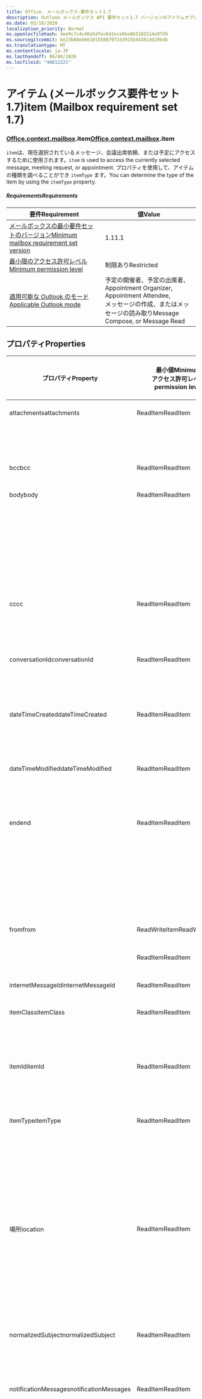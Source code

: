 ```yaml
---
title: Office. メールボックス-要件セット1.7
description: Outlook メールボックス API 要件セット1.7 バージョンのアイテムオブジェクトモデル。
ms.date: 03/18/2020
localization_priority: Normal
ms.openlocfilehash: 4ee9c7c4c48a5dfec642ece0be8b5101514e97d9
ms.sourcegitcommit: be23b68eb661015508797333915b44381dd29bdb
ms.translationtype: MT
ms.contentlocale: ja-JP
ms.lasthandoff: 06/08/2020
ms.locfileid: "44612221"
---
```

# <a name="item-mailbox-requirement-set-17"></a><span data-ttu-id="12b2f-103">アイテム (メールボックス要件セット 1.7)</span><span class="sxs-lookup"><span data-stu-id="12b2f-103">item (Mailbox requirement set 1.7)</span></span>

### <a name="officecontextmailboxitem"></a><span data-ttu-id="12b2f-104">[Office](office.md)[.context](office.context.md)[.mailbox](office.context.mailbox.md).item</span><span class="sxs-lookup"><span data-stu-id="12b2f-104">[Office](office.md)[.context](office.context.md)[.mailbox](office.context.mailbox.md).item</span></span>

<span data-ttu-id="12b2f-105">`item`は、現在選択されているメッセージ、会議出席依頼、または予定にアクセスするために使用されます。</span><span class="sxs-lookup"><span data-stu-id="12b2f-105">`item` is used to access the currently selected message, meeting request, or appointment.</span></span> <span data-ttu-id="12b2f-106">プロパティを使用して、アイテムの種類を調べることができ `itemType` ます。</span><span class="sxs-lookup"><span data-stu-id="12b2f-106">You can determine the type of the item by using the `itemType` property.</span></span>

##### <a name="requirements"></a><span data-ttu-id="12b2f-107">Requirements</span><span class="sxs-lookup"><span data-stu-id="12b2f-107">Requirements</span></span>

|<span data-ttu-id="12b2f-108">要件</span><span class="sxs-lookup"><span data-stu-id="12b2f-108">Requirement</span></span>|<span data-ttu-id="12b2f-109">値</span><span class="sxs-lookup"><span data-stu-id="12b2f-109">Value</span></span>|
|---|---|
|[<span data-ttu-id="12b2f-110">メールボックスの最小要件セットのバージョン</span><span class="sxs-lookup"><span data-stu-id="12b2f-110">Minimum mailbox requirement set version</span></span>](../../requirement-sets/outlook-api-requirement-sets.md)|<span data-ttu-id="12b2f-111">1.1</span><span class="sxs-lookup"><span data-stu-id="12b2f-111">1.1</span></span>|
|[<span data-ttu-id="12b2f-112">最小限のアクセス許可レベル</span><span class="sxs-lookup"><span data-stu-id="12b2f-112">Minimum permission level</span></span>](../../../outlook/understanding-outlook-add-in-permissions.md)|<span data-ttu-id="12b2f-113">制限あり</span><span class="sxs-lookup"><span data-stu-id="12b2f-113">Restricted</span></span>|
|[<span data-ttu-id="12b2f-114">適用可能な Outlook のモード</span><span class="sxs-lookup"><span data-stu-id="12b2f-114">Applicable Outlook mode</span></span>](../../../outlook/outlook-add-ins-overview.md#extension-points)|<span data-ttu-id="12b2f-115">予定の開催者、予定の出席者、</span><span class="sxs-lookup"><span data-stu-id="12b2f-115">Appointment Organizer, Appointment Attendee,</span></span><br><span data-ttu-id="12b2f-116">メッセージの作成、またはメッセージの読み取り</span><span class="sxs-lookup"><span data-stu-id="12b2f-116">Message Compose, or Message Read</span></span>|

## <a name="properties"></a><span data-ttu-id="12b2f-117">プロパティ</span><span class="sxs-lookup"><span data-stu-id="12b2f-117">Properties</span></span>

| <span data-ttu-id="12b2f-118">プロパティ</span><span class="sxs-lookup"><span data-stu-id="12b2f-118">Property</span></span> | <span data-ttu-id="12b2f-119">最小値</span><span class="sxs-lookup"><span data-stu-id="12b2f-119">Minimum</span></span><br><span data-ttu-id="12b2f-120">アクセス許可レベル</span><span class="sxs-lookup"><span data-stu-id="12b2f-120">permission level</span></span> | <span data-ttu-id="12b2f-121">詳細モード</span><span class="sxs-lookup"><span data-stu-id="12b2f-121">Details by mode</span></span> | <span data-ttu-id="12b2f-122">戻り値の種類</span><span class="sxs-lookup"><span data-stu-id="12b2f-122">Return type</span></span> | <span data-ttu-id="12b2f-123">最小値</span><span class="sxs-lookup"><span data-stu-id="12b2f-123">Minimum</span></span><br><span data-ttu-id="12b2f-124">要件セット</span><span class="sxs-lookup"><span data-stu-id="12b2f-124">requirement set</span></span> |
|---|---|---|---|:---:|
| <span data-ttu-id="12b2f-125">attachments</span><span class="sxs-lookup"><span data-stu-id="12b2f-125">attachments</span></span> | <span data-ttu-id="12b2f-126">ReadItem</span><span class="sxs-lookup"><span data-stu-id="12b2f-126">ReadItem</span></span> | [<span data-ttu-id="12b2f-127">予定の出席者</span><span class="sxs-lookup"><span data-stu-id="12b2f-127">Appointment Attendee</span></span>](/javascript/api/outlook/office.appointmentread?view=outlook-js-1.7#attachments) | <span data-ttu-id="12b2f-128">Array.<[AttachmentDetails](/javascript/api/outlook/office.attachmentdetails)></span><span class="sxs-lookup"><span data-stu-id="12b2f-128">Array.<[AttachmentDetails](/javascript/api/outlook/office.attachmentdetails)></span></span> | [<span data-ttu-id="12b2f-129">1.1</span><span class="sxs-lookup"><span data-stu-id="12b2f-129">1.1</span></span>](../requirement-set-1.1/outlook-requirement-set-1.1.md) |
| | | [<span data-ttu-id="12b2f-130">既読メッセージ</span><span class="sxs-lookup"><span data-stu-id="12b2f-130">Message Read</span></span>](/javascript/api/outlook/office.messageread?view=outlook-js-1.7#attachments) | <span data-ttu-id="12b2f-131">Array.<[AttachmentDetails](/javascript/api/outlook/office.attachmentdetails)></span><span class="sxs-lookup"><span data-stu-id="12b2f-131">Array.<[AttachmentDetails](/javascript/api/outlook/office.attachmentdetails)></span></span> | [<span data-ttu-id="12b2f-132">1.1</span><span class="sxs-lookup"><span data-stu-id="12b2f-132">1.1</span></span>](../requirement-set-1.1/outlook-requirement-set-1.1.md) |
| <span data-ttu-id="12b2f-133">bcc</span><span class="sxs-lookup"><span data-stu-id="12b2f-133">bcc</span></span> | <span data-ttu-id="12b2f-134">ReadItem</span><span class="sxs-lookup"><span data-stu-id="12b2f-134">ReadItem</span></span> | [<span data-ttu-id="12b2f-135">メッセージ作成</span><span class="sxs-lookup"><span data-stu-id="12b2f-135">Message Compose</span></span>](/javascript/api/outlook/office.messagecompose?view=outlook-js-1.7#bcc) | [<span data-ttu-id="12b2f-136">受信者</span><span class="sxs-lookup"><span data-stu-id="12b2f-136">Recipients</span></span>](/javascript/api/outlook/office.recipients) | [<span data-ttu-id="12b2f-137">1.1</span><span class="sxs-lookup"><span data-stu-id="12b2f-137">1.1</span></span>](../requirement-set-1.1/outlook-requirement-set-1.1.md) |
| <span data-ttu-id="12b2f-138">body</span><span class="sxs-lookup"><span data-stu-id="12b2f-138">body</span></span> | <span data-ttu-id="12b2f-139">ReadItem</span><span class="sxs-lookup"><span data-stu-id="12b2f-139">ReadItem</span></span> | [<span data-ttu-id="12b2f-140">予定の開催者</span><span class="sxs-lookup"><span data-stu-id="12b2f-140">Appointment Organizer</span></span>](/javascript/api/outlook/office.appointmentcompose?view=outlook-js-1.7#body) | [<span data-ttu-id="12b2f-141">Body</span><span class="sxs-lookup"><span data-stu-id="12b2f-141">Body</span></span>](/javascript/api/outlook/office.body) | [<span data-ttu-id="12b2f-142">1.1</span><span class="sxs-lookup"><span data-stu-id="12b2f-142">1.1</span></span>](../requirement-set-1.1/outlook-requirement-set-1.1.md) |
| | | [<span data-ttu-id="12b2f-143">予定の出席者</span><span class="sxs-lookup"><span data-stu-id="12b2f-143">Appointment Attendee</span></span>](/javascript/api/outlook/office.appointmentread?view=outlook-js-1.7#body) | [<span data-ttu-id="12b2f-144">Body</span><span class="sxs-lookup"><span data-stu-id="12b2f-144">Body</span></span>](/javascript/api/outlook/office.body) | [<span data-ttu-id="12b2f-145">1.1</span><span class="sxs-lookup"><span data-stu-id="12b2f-145">1.1</span></span>](../requirement-set-1.1/outlook-requirement-set-1.1.md) |
| | | [<span data-ttu-id="12b2f-146">メッセージ作成</span><span class="sxs-lookup"><span data-stu-id="12b2f-146">Message Compose</span></span>](/javascript/api/outlook/office.messagecompose?view=outlook-js-1.7#body) | [<span data-ttu-id="12b2f-147">Body</span><span class="sxs-lookup"><span data-stu-id="12b2f-147">Body</span></span>](/javascript/api/outlook/office.body) | [<span data-ttu-id="12b2f-148">1.1</span><span class="sxs-lookup"><span data-stu-id="12b2f-148">1.1</span></span>](../requirement-set-1.1/outlook-requirement-set-1.1.md) |
| | | [<span data-ttu-id="12b2f-149">既読メッセージ</span><span class="sxs-lookup"><span data-stu-id="12b2f-149">Message Read</span></span>](/javascript/api/outlook/office.messageread?view=outlook-js-1.7#body) | [<span data-ttu-id="12b2f-150">Body</span><span class="sxs-lookup"><span data-stu-id="12b2f-150">Body</span></span>](/javascript/api/outlook/office.body) | [<span data-ttu-id="12b2f-151">1.1</span><span class="sxs-lookup"><span data-stu-id="12b2f-151">1.1</span></span>](../requirement-set-1.1/outlook-requirement-set-1.1.md) |
| <span data-ttu-id="12b2f-152">cc</span><span class="sxs-lookup"><span data-stu-id="12b2f-152">cc</span></span> | <span data-ttu-id="12b2f-153">ReadItem</span><span class="sxs-lookup"><span data-stu-id="12b2f-153">ReadItem</span></span> | [<span data-ttu-id="12b2f-154">メッセージ作成</span><span class="sxs-lookup"><span data-stu-id="12b2f-154">Message Compose</span></span>](/javascript/api/outlook/office.messagecompose?view=outlook-js-1.7#cc) | [<span data-ttu-id="12b2f-155">受信者</span><span class="sxs-lookup"><span data-stu-id="12b2f-155">Recipients</span></span>](/javascript/api/outlook/office.recipients) | [<span data-ttu-id="12b2f-156">1.1</span><span class="sxs-lookup"><span data-stu-id="12b2f-156">1.1</span></span>](../requirement-set-1.1/outlook-requirement-set-1.1.md) |
| | | [<span data-ttu-id="12b2f-157">既読メッセージ</span><span class="sxs-lookup"><span data-stu-id="12b2f-157">Message Read</span></span>](/javascript/api/outlook/office.messageread?view=outlook-js-1.7#cc) | <span data-ttu-id="12b2f-158"><[Emailaddressdetails](/javascript/api/outlook/office.emailaddressdetails)></span><span class="sxs-lookup"><span data-stu-id="12b2f-158">Array.<[EmailAddressDetails](/javascript/api/outlook/office.emailaddressdetails)></span></span> | [<span data-ttu-id="12b2f-159">1.1</span><span class="sxs-lookup"><span data-stu-id="12b2f-159">1.1</span></span>](../requirement-set-1.1/outlook-requirement-set-1.1.md) |
| <span data-ttu-id="12b2f-160">conversationId</span><span class="sxs-lookup"><span data-stu-id="12b2f-160">conversationId</span></span> | <span data-ttu-id="12b2f-161">ReadItem</span><span class="sxs-lookup"><span data-stu-id="12b2f-161">ReadItem</span></span> | [<span data-ttu-id="12b2f-162">メッセージ作成</span><span class="sxs-lookup"><span data-stu-id="12b2f-162">Message Compose</span></span>](/javascript/api/outlook/office.messagecompose?view=outlook-js-1.7#conversationid) | <span data-ttu-id="12b2f-163">String</span><span class="sxs-lookup"><span data-stu-id="12b2f-163">String</span></span> | [<span data-ttu-id="12b2f-164">1.1</span><span class="sxs-lookup"><span data-stu-id="12b2f-164">1.1</span></span>](../requirement-set-1.1/outlook-requirement-set-1.1.md) |
| | | [<span data-ttu-id="12b2f-165">既読メッセージ</span><span class="sxs-lookup"><span data-stu-id="12b2f-165">Message Read</span></span>](/javascript/api/outlook/office.messageread?view=outlook-js-1.7#conversationid) | <span data-ttu-id="12b2f-166">String</span><span class="sxs-lookup"><span data-stu-id="12b2f-166">String</span></span> | [<span data-ttu-id="12b2f-167">1.1</span><span class="sxs-lookup"><span data-stu-id="12b2f-167">1.1</span></span>](../requirement-set-1.1/outlook-requirement-set-1.1.md) |
| <span data-ttu-id="12b2f-168">dateTimeCreated</span><span class="sxs-lookup"><span data-stu-id="12b2f-168">dateTimeCreated</span></span> | <span data-ttu-id="12b2f-169">ReadItem</span><span class="sxs-lookup"><span data-stu-id="12b2f-169">ReadItem</span></span> | [<span data-ttu-id="12b2f-170">予定の出席者</span><span class="sxs-lookup"><span data-stu-id="12b2f-170">Appointment Attendee</span></span>](/javascript/api/outlook/office.appointmentread?view=outlook-js-1.7#datetimecreated) | <span data-ttu-id="12b2f-171">Date</span><span class="sxs-lookup"><span data-stu-id="12b2f-171">Date</span></span> | [<span data-ttu-id="12b2f-172">1.1</span><span class="sxs-lookup"><span data-stu-id="12b2f-172">1.1</span></span>](../requirement-set-1.1/outlook-requirement-set-1.1.md) |
| | | [<span data-ttu-id="12b2f-173">既読メッセージ</span><span class="sxs-lookup"><span data-stu-id="12b2f-173">Message Read</span></span>](/javascript/api/outlook/office.messageread?view=outlook-js-1.7#datetimecreated) | <span data-ttu-id="12b2f-174">Date</span><span class="sxs-lookup"><span data-stu-id="12b2f-174">Date</span></span> | [<span data-ttu-id="12b2f-175">1.1</span><span class="sxs-lookup"><span data-stu-id="12b2f-175">1.1</span></span>](../requirement-set-1.1/outlook-requirement-set-1.1.md) |
| <span data-ttu-id="12b2f-176">dateTimeModified</span><span class="sxs-lookup"><span data-stu-id="12b2f-176">dateTimeModified</span></span> | <span data-ttu-id="12b2f-177">ReadItem</span><span class="sxs-lookup"><span data-stu-id="12b2f-177">ReadItem</span></span> | [<span data-ttu-id="12b2f-178">予定の出席者</span><span class="sxs-lookup"><span data-stu-id="12b2f-178">Appointment Attendee</span></span>](/javascript/api/outlook/office.appointmentread?view=outlook-js-1.7#datetimemodified) | <span data-ttu-id="12b2f-179">Date</span><span class="sxs-lookup"><span data-stu-id="12b2f-179">Date</span></span> | [<span data-ttu-id="12b2f-180">1.1</span><span class="sxs-lookup"><span data-stu-id="12b2f-180">1.1</span></span>](../requirement-set-1.1/outlook-requirement-set-1.1.md) |
| | | [<span data-ttu-id="12b2f-181">既読メッセージ</span><span class="sxs-lookup"><span data-stu-id="12b2f-181">Message Read</span></span>](/javascript/api/outlook/office.messageread?view=outlook-js-1.7#datetimemodified) | <span data-ttu-id="12b2f-182">Date</span><span class="sxs-lookup"><span data-stu-id="12b2f-182">Date</span></span> | [<span data-ttu-id="12b2f-183">1.1</span><span class="sxs-lookup"><span data-stu-id="12b2f-183">1.1</span></span>](../requirement-set-1.1/outlook-requirement-set-1.1.md) |
| <span data-ttu-id="12b2f-184">end</span><span class="sxs-lookup"><span data-stu-id="12b2f-184">end</span></span> | <span data-ttu-id="12b2f-185">ReadItem</span><span class="sxs-lookup"><span data-stu-id="12b2f-185">ReadItem</span></span> | [<span data-ttu-id="12b2f-186">予定の開催者</span><span class="sxs-lookup"><span data-stu-id="12b2f-186">Appointment Organizer</span></span>](/javascript/api/outlook/office.appointmentcompose?view=outlook-js-1.7#end) | [<span data-ttu-id="12b2f-187">Time</span><span class="sxs-lookup"><span data-stu-id="12b2f-187">Time</span></span>](/javascript/api/outlook/office.time) | [<span data-ttu-id="12b2f-188">1.1</span><span class="sxs-lookup"><span data-stu-id="12b2f-188">1.1</span></span>](../requirement-set-1.1/outlook-requirement-set-1.1.md) |
| | | [<span data-ttu-id="12b2f-189">予定の出席者</span><span class="sxs-lookup"><span data-stu-id="12b2f-189">Appointment Attendee</span></span>](/javascript/api/outlook/office.appointmentread?view=outlook-js-1.7#end) | <span data-ttu-id="12b2f-190">Date</span><span class="sxs-lookup"><span data-stu-id="12b2f-190">Date</span></span> | [<span data-ttu-id="12b2f-191">1.1</span><span class="sxs-lookup"><span data-stu-id="12b2f-191">1.1</span></span>](../requirement-set-1.1/outlook-requirement-set-1.1.md) |
| | | [<span data-ttu-id="12b2f-192">既読メッセージ</span><span class="sxs-lookup"><span data-stu-id="12b2f-192">Message Read</span></span>](/javascript/api/outlook/office.messageread?view=outlook-js-1.7#end)<br><span data-ttu-id="12b2f-193">(会議出席依頼)</span><span class="sxs-lookup"><span data-stu-id="12b2f-193">(Meeting Request)</span></span> | <span data-ttu-id="12b2f-194">Date</span><span class="sxs-lookup"><span data-stu-id="12b2f-194">Date</span></span> | [<span data-ttu-id="12b2f-195">1.1</span><span class="sxs-lookup"><span data-stu-id="12b2f-195">1.1</span></span>](../requirement-set-1.1/outlook-requirement-set-1.1.md) |
| <span data-ttu-id="12b2f-196">from</span><span class="sxs-lookup"><span data-stu-id="12b2f-196">from</span></span> | <span data-ttu-id="12b2f-197">ReadWriteItem</span><span class="sxs-lookup"><span data-stu-id="12b2f-197">ReadWriteItem</span></span> | [<span data-ttu-id="12b2f-198">メッセージ作成</span><span class="sxs-lookup"><span data-stu-id="12b2f-198">Message Compose</span></span>](/javascript/api/outlook/office.messagecompose?view=outlook-js-1.7#from) | [<span data-ttu-id="12b2f-199">From</span><span class="sxs-lookup"><span data-stu-id="12b2f-199">From</span></span>](/javascript/api/outlook/office.from) | [<span data-ttu-id="12b2f-200">1.7</span><span class="sxs-lookup"><span data-stu-id="12b2f-200">1.7</span></span>](../requirement-set-1.7/outlook-requirement-set-1.7.md) |
| | <span data-ttu-id="12b2f-201">ReadItem</span><span class="sxs-lookup"><span data-stu-id="12b2f-201">ReadItem</span></span> | [<span data-ttu-id="12b2f-202">既読メッセージ</span><span class="sxs-lookup"><span data-stu-id="12b2f-202">Message Read</span></span>](/javascript/api/outlook/office.messageread?view=outlook-js-1.7#from) | [<span data-ttu-id="12b2f-203">EmailAddressDetails</span><span class="sxs-lookup"><span data-stu-id="12b2f-203">EmailAddressDetails</span></span>](/javascript/api/outlook/office.emailaddressdetails) | [<span data-ttu-id="12b2f-204">1.1</span><span class="sxs-lookup"><span data-stu-id="12b2f-204">1.1</span></span>](../requirement-set-1.1/outlook-requirement-set-1.1.md) |
| <span data-ttu-id="12b2f-205">internetMessageId</span><span class="sxs-lookup"><span data-stu-id="12b2f-205">internetMessageId</span></span> | <span data-ttu-id="12b2f-206">ReadItem</span><span class="sxs-lookup"><span data-stu-id="12b2f-206">ReadItem</span></span> | [<span data-ttu-id="12b2f-207">既読メッセージ</span><span class="sxs-lookup"><span data-stu-id="12b2f-207">Message Read</span></span>](/javascript/api/outlook/office.messageread?view=outlook-js-1.7#internetmessageid) | <span data-ttu-id="12b2f-208">String</span><span class="sxs-lookup"><span data-stu-id="12b2f-208">String</span></span> | [<span data-ttu-id="12b2f-209">1.1</span><span class="sxs-lookup"><span data-stu-id="12b2f-209">1.1</span></span>](../requirement-set-1.1/outlook-requirement-set-1.1.md) |
| <span data-ttu-id="12b2f-210">itemClass</span><span class="sxs-lookup"><span data-stu-id="12b2f-210">itemClass</span></span> | <span data-ttu-id="12b2f-211">ReadItem</span><span class="sxs-lookup"><span data-stu-id="12b2f-211">ReadItem</span></span> | [<span data-ttu-id="12b2f-212">予定の出席者</span><span class="sxs-lookup"><span data-stu-id="12b2f-212">Appointment Attendee</span></span>](/javascript/api/outlook/office.appointmentread?view=outlook-js-1.7#itemclass) | <span data-ttu-id="12b2f-213">String</span><span class="sxs-lookup"><span data-stu-id="12b2f-213">String</span></span> | [<span data-ttu-id="12b2f-214">1.1</span><span class="sxs-lookup"><span data-stu-id="12b2f-214">1.1</span></span>](../requirement-set-1.1/outlook-requirement-set-1.1.md) |
| | | [<span data-ttu-id="12b2f-215">既読メッセージ</span><span class="sxs-lookup"><span data-stu-id="12b2f-215">Message Read</span></span>](/javascript/api/outlook/office.messageread?view=outlook-js-1.7#itemclass) | <span data-ttu-id="12b2f-216">String</span><span class="sxs-lookup"><span data-stu-id="12b2f-216">String</span></span> | [<span data-ttu-id="12b2f-217">1.1</span><span class="sxs-lookup"><span data-stu-id="12b2f-217">1.1</span></span>](../requirement-set-1.1/outlook-requirement-set-1.1.md) |
| <span data-ttu-id="12b2f-218">itemId</span><span class="sxs-lookup"><span data-stu-id="12b2f-218">itemId</span></span> | <span data-ttu-id="12b2f-219">ReadItem</span><span class="sxs-lookup"><span data-stu-id="12b2f-219">ReadItem</span></span> | [<span data-ttu-id="12b2f-220">予定の出席者</span><span class="sxs-lookup"><span data-stu-id="12b2f-220">Appointment Attendee</span></span>](/javascript/api/outlook/office.appointmentread?view=outlook-js-1.7#itemid) | <span data-ttu-id="12b2f-221">String</span><span class="sxs-lookup"><span data-stu-id="12b2f-221">String</span></span> | [<span data-ttu-id="12b2f-222">1.1</span><span class="sxs-lookup"><span data-stu-id="12b2f-222">1.1</span></span>](../requirement-set-1.1/outlook-requirement-set-1.1.md) |
| | | [<span data-ttu-id="12b2f-223">既読メッセージ</span><span class="sxs-lookup"><span data-stu-id="12b2f-223">Message Read</span></span>](/javascript/api/outlook/office.messageread?view=outlook-js-1.7#itemid) | <span data-ttu-id="12b2f-224">String</span><span class="sxs-lookup"><span data-stu-id="12b2f-224">String</span></span> | [<span data-ttu-id="12b2f-225">1.1</span><span class="sxs-lookup"><span data-stu-id="12b2f-225">1.1</span></span>](../requirement-set-1.1/outlook-requirement-set-1.1.md) |
| <span data-ttu-id="12b2f-226">itemType</span><span class="sxs-lookup"><span data-stu-id="12b2f-226">itemType</span></span> | <span data-ttu-id="12b2f-227">ReadItem</span><span class="sxs-lookup"><span data-stu-id="12b2f-227">ReadItem</span></span> | [<span data-ttu-id="12b2f-228">予定の開催者</span><span class="sxs-lookup"><span data-stu-id="12b2f-228">Appointment Organizer</span></span>](/javascript/api/outlook/office.appointmentcompose?view=outlook-js-1.7#itemtype) | [<span data-ttu-id="12b2f-229">MailboxEnums</span><span class="sxs-lookup"><span data-stu-id="12b2f-229">MailboxEnums.ItemType</span></span>](/javascript/api/outlook/office.mailboxenums.itemtype) | [<span data-ttu-id="12b2f-230">1.1</span><span class="sxs-lookup"><span data-stu-id="12b2f-230">1.1</span></span>](../requirement-set-1.1/outlook-requirement-set-1.1.md) |
| | | [<span data-ttu-id="12b2f-231">予定の出席者</span><span class="sxs-lookup"><span data-stu-id="12b2f-231">Appointment Attendee</span></span>](/javascript/api/outlook/office.appointmentread?view=outlook-js-1.7#itemtype) | [<span data-ttu-id="12b2f-232">MailboxEnums</span><span class="sxs-lookup"><span data-stu-id="12b2f-232">MailboxEnums.ItemType</span></span>](/javascript/api/outlook/office.mailboxenums.itemtype) | [<span data-ttu-id="12b2f-233">1.1</span><span class="sxs-lookup"><span data-stu-id="12b2f-233">1.1</span></span>](../requirement-set-1.1/outlook-requirement-set-1.1.md) |
| | | [<span data-ttu-id="12b2f-234">メッセージ作成</span><span class="sxs-lookup"><span data-stu-id="12b2f-234">Message Compose</span></span>](/javascript/api/outlook/office.messagecompose?view=outlook-js-1.7#itemtype) | [<span data-ttu-id="12b2f-235">MailboxEnums</span><span class="sxs-lookup"><span data-stu-id="12b2f-235">MailboxEnums.ItemType</span></span>](/javascript/api/outlook/office.mailboxenums.itemtype) | [<span data-ttu-id="12b2f-236">1.1</span><span class="sxs-lookup"><span data-stu-id="12b2f-236">1.1</span></span>](../requirement-set-1.1/outlook-requirement-set-1.1.md) |
| | | [<span data-ttu-id="12b2f-237">既読メッセージ</span><span class="sxs-lookup"><span data-stu-id="12b2f-237">Message Read</span></span>](/javascript/api/outlook/office.messageread?view=outlook-js-1.7#itemtype) | [<span data-ttu-id="12b2f-238">MailboxEnums</span><span class="sxs-lookup"><span data-stu-id="12b2f-238">MailboxEnums.ItemType</span></span>](/javascript/api/outlook/office.mailboxenums.itemtype) | [<span data-ttu-id="12b2f-239">1.1</span><span class="sxs-lookup"><span data-stu-id="12b2f-239">1.1</span></span>](../requirement-set-1.1/outlook-requirement-set-1.1.md) |
| <span data-ttu-id="12b2f-240">場所</span><span class="sxs-lookup"><span data-stu-id="12b2f-240">location</span></span> | <span data-ttu-id="12b2f-241">ReadItem</span><span class="sxs-lookup"><span data-stu-id="12b2f-241">ReadItem</span></span> | [<span data-ttu-id="12b2f-242">予定の開催者</span><span class="sxs-lookup"><span data-stu-id="12b2f-242">Appointment Organizer</span></span>](/javascript/api/outlook/office.appointmentcompose?view=outlook-js-1.7#location) | [<span data-ttu-id="12b2f-243">場所</span><span class="sxs-lookup"><span data-stu-id="12b2f-243">Location</span></span>](/javascript/api/outlook/office.location) | [<span data-ttu-id="12b2f-244">1.1</span><span class="sxs-lookup"><span data-stu-id="12b2f-244">1.1</span></span>](../requirement-set-1.1/outlook-requirement-set-1.1.md) |
| | | [<span data-ttu-id="12b2f-245">予定の出席者</span><span class="sxs-lookup"><span data-stu-id="12b2f-245">Appointment Attendee</span></span>](/javascript/api/outlook/office.appointmentread?view=outlook-js-1.7#location) | <span data-ttu-id="12b2f-246">String</span><span class="sxs-lookup"><span data-stu-id="12b2f-246">String</span></span> | [<span data-ttu-id="12b2f-247">1.1</span><span class="sxs-lookup"><span data-stu-id="12b2f-247">1.1</span></span>](../requirement-set-1.1/outlook-requirement-set-1.1.md) |
| | | [<span data-ttu-id="12b2f-248">既読メッセージ</span><span class="sxs-lookup"><span data-stu-id="12b2f-248">Message Read</span></span>](/javascript/api/outlook/office.messageread?view=outlook-js-1.7#location)<br><span data-ttu-id="12b2f-249">(会議出席依頼)</span><span class="sxs-lookup"><span data-stu-id="12b2f-249">(Meeting Request)</span></span> | <span data-ttu-id="12b2f-250">String</span><span class="sxs-lookup"><span data-stu-id="12b2f-250">String</span></span> | [<span data-ttu-id="12b2f-251">1.1</span><span class="sxs-lookup"><span data-stu-id="12b2f-251">1.1</span></span>](../requirement-set-1.1/outlook-requirement-set-1.1.md) |
| <span data-ttu-id="12b2f-252">normalizedSubject</span><span class="sxs-lookup"><span data-stu-id="12b2f-252">normalizedSubject</span></span> | <span data-ttu-id="12b2f-253">ReadItem</span><span class="sxs-lookup"><span data-stu-id="12b2f-253">ReadItem</span></span> | [<span data-ttu-id="12b2f-254">予定の出席者</span><span class="sxs-lookup"><span data-stu-id="12b2f-254">Appointment Attendee</span></span>](/javascript/api/outlook/office.appointmentread?view=outlook-js-1.7#normalizedsubject) | <span data-ttu-id="12b2f-255">String</span><span class="sxs-lookup"><span data-stu-id="12b2f-255">String</span></span> | [<span data-ttu-id="12b2f-256">1.1</span><span class="sxs-lookup"><span data-stu-id="12b2f-256">1.1</span></span>](../requirement-set-1.1/outlook-requirement-set-1.1.md) |
| | | [<span data-ttu-id="12b2f-257">既読メッセージ</span><span class="sxs-lookup"><span data-stu-id="12b2f-257">Message Read</span></span>](/javascript/api/outlook/office.messageread?view=outlook-js-1.7#normalizedsubject) | <span data-ttu-id="12b2f-258">String</span><span class="sxs-lookup"><span data-stu-id="12b2f-258">String</span></span> | [<span data-ttu-id="12b2f-259">1.1</span><span class="sxs-lookup"><span data-stu-id="12b2f-259">1.1</span></span>](../requirement-set-1.1/outlook-requirement-set-1.1.md) |
| <span data-ttu-id="12b2f-260">notificationMessages</span><span class="sxs-lookup"><span data-stu-id="12b2f-260">notificationMessages</span></span> | <span data-ttu-id="12b2f-261">ReadItem</span><span class="sxs-lookup"><span data-stu-id="12b2f-261">ReadItem</span></span> | [<span data-ttu-id="12b2f-262">予定の開催者</span><span class="sxs-lookup"><span data-stu-id="12b2f-262">Appointment Organizer</span></span>](/javascript/api/outlook/office.appointmentcompose?view=outlook-js-1.7#notificationmessages) | [<span data-ttu-id="12b2f-263">NotificationMessages</span><span class="sxs-lookup"><span data-stu-id="12b2f-263">NotificationMessages</span></span>](/javascript/api/outlook/office.notificationmessages) | [<span data-ttu-id="12b2f-264">1.3</span><span class="sxs-lookup"><span data-stu-id="12b2f-264">1.3</span></span>](../requirement-set-1.3/outlook-requirement-set-1.3.md) |
| | | [<span data-ttu-id="12b2f-265">予定の出席者</span><span class="sxs-lookup"><span data-stu-id="12b2f-265">Appointment Attendee</span></span>](/javascript/api/outlook/office.appointmentread?view=outlook-js-1.7#notificationmessages) | [<span data-ttu-id="12b2f-266">NotificationMessages</span><span class="sxs-lookup"><span data-stu-id="12b2f-266">NotificationMessages</span></span>](/javascript/api/outlook/office.notificationmessages) | [<span data-ttu-id="12b2f-267">1.3</span><span class="sxs-lookup"><span data-stu-id="12b2f-267">1.3</span></span>](../requirement-set-1.3/outlook-requirement-set-1.3.md) |
| | | [<span data-ttu-id="12b2f-268">メッセージ作成</span><span class="sxs-lookup"><span data-stu-id="12b2f-268">Message Compose</span></span>](/javascript/api/outlook/office.messagecompose?view=outlook-js-1.7#notificationmessages) | [<span data-ttu-id="12b2f-269">NotificationMessages</span><span class="sxs-lookup"><span data-stu-id="12b2f-269">NotificationMessages</span></span>](/javascript/api/outlook/office.notificationmessages) | [<span data-ttu-id="12b2f-270">1.3</span><span class="sxs-lookup"><span data-stu-id="12b2f-270">1.3</span></span>](../requirement-set-1.3/outlook-requirement-set-1.3.md) |
| | | [<span data-ttu-id="12b2f-271">既読メッセージ</span><span class="sxs-lookup"><span data-stu-id="12b2f-271">Message Read</span></span>](/javascript/api/outlook/office.messageread?view=outlook-js-1.7#notificationmessages) | [<span data-ttu-id="12b2f-272">NotificationMessages</span><span class="sxs-lookup"><span data-stu-id="12b2f-272">NotificationMessages</span></span>](/javascript/api/outlook/office.notificationmessages) | [<span data-ttu-id="12b2f-273">1.3</span><span class="sxs-lookup"><span data-stu-id="12b2f-273">1.3</span></span>](../requirement-set-1.3/outlook-requirement-set-1.3.md) |
| <span data-ttu-id="12b2f-274">optionalAttendees</span><span class="sxs-lookup"><span data-stu-id="12b2f-274">optionalAttendees</span></span> | <span data-ttu-id="12b2f-275">ReadItem</span><span class="sxs-lookup"><span data-stu-id="12b2f-275">ReadItem</span></span> | [<span data-ttu-id="12b2f-276">予定の開催者</span><span class="sxs-lookup"><span data-stu-id="12b2f-276">Appointment Organizer</span></span>](/javascript/api/outlook/office.appointmentcompose?view=outlook-js-1.7#optionalattendees) | [<span data-ttu-id="12b2f-277">受信者</span><span class="sxs-lookup"><span data-stu-id="12b2f-277">Recipients</span></span>](/javascript/api/outlook/office.recipients) | [<span data-ttu-id="12b2f-278">1.1</span><span class="sxs-lookup"><span data-stu-id="12b2f-278">1.1</span></span>](../requirement-set-1.1/outlook-requirement-set-1.1.md) |
| | | [<span data-ttu-id="12b2f-279">予定の出席者</span><span class="sxs-lookup"><span data-stu-id="12b2f-279">Appointment Attendee</span></span>](/javascript/api/outlook/office.appointmentread?view=outlook-js-1.7#optionalattendees) | <span data-ttu-id="12b2f-280"><[Emailaddressdetails](/javascript/api/outlook/office.emailaddressdetails)></span><span class="sxs-lookup"><span data-stu-id="12b2f-280">Array.<[EmailAddressDetails](/javascript/api/outlook/office.emailaddressdetails)></span></span> | [<span data-ttu-id="12b2f-281">1.1</span><span class="sxs-lookup"><span data-stu-id="12b2f-281">1.1</span></span>](../requirement-set-1.1/outlook-requirement-set-1.1.md) |
| <span data-ttu-id="12b2f-282">organizer</span><span class="sxs-lookup"><span data-stu-id="12b2f-282">organizer</span></span> | <span data-ttu-id="12b2f-283">ReadWriteItem</span><span class="sxs-lookup"><span data-stu-id="12b2f-283">ReadWriteItem</span></span> | [<span data-ttu-id="12b2f-284">予定の開催者</span><span class="sxs-lookup"><span data-stu-id="12b2f-284">Appointment Organizer</span></span>](/javascript/api/outlook/office.appointmentcompose?view=outlook-js-1.7#organizer) | [<span data-ttu-id="12b2f-285">Organizer</span><span class="sxs-lookup"><span data-stu-id="12b2f-285">Organizer</span></span>](/javascript/api/outlook/office.organizer) | [<span data-ttu-id="12b2f-286">1.7</span><span class="sxs-lookup"><span data-stu-id="12b2f-286">1.7</span></span>](../requirement-set-1.7/outlook-requirement-set-1.7.md) |
| | <span data-ttu-id="12b2f-287">ReadItem</span><span class="sxs-lookup"><span data-stu-id="12b2f-287">ReadItem</span></span> | [<span data-ttu-id="12b2f-288">予定の出席者</span><span class="sxs-lookup"><span data-stu-id="12b2f-288">Appointment Attendee</span></span>](/javascript/api/outlook/office.appointmentread?view=outlook-js-1.7#organizer) | [<span data-ttu-id="12b2f-289">EmailAddressDetails</span><span class="sxs-lookup"><span data-stu-id="12b2f-289">EmailAddressDetails</span></span>](/javascript/api/outlook/office.emailaddressdetails) | [<span data-ttu-id="12b2f-290">1.1</span><span class="sxs-lookup"><span data-stu-id="12b2f-290">1.1</span></span>](../requirement-set-1.1/outlook-requirement-set-1.1.md) |
| <span data-ttu-id="12b2f-291">recurrence</span><span class="sxs-lookup"><span data-stu-id="12b2f-291">recurrence</span></span> | <span data-ttu-id="12b2f-292">ReadItem</span><span class="sxs-lookup"><span data-stu-id="12b2f-292">ReadItem</span></span> | [<span data-ttu-id="12b2f-293">予定の開催者</span><span class="sxs-lookup"><span data-stu-id="12b2f-293">Appointment Organizer</span></span>](/javascript/api/outlook/office.appointmentcompose?view=outlook-js-1.7#recurrence) | [<span data-ttu-id="12b2f-294">繰り返さ</span><span class="sxs-lookup"><span data-stu-id="12b2f-294">Recurrence</span></span>](/javascript/api/outlook/office.recurrence) | [<span data-ttu-id="12b2f-295">1.7</span><span class="sxs-lookup"><span data-stu-id="12b2f-295">1.7</span></span>](../requirement-set-1.7/outlook-requirement-set-1.7.md) |
| | | [<span data-ttu-id="12b2f-296">予定の出席者</span><span class="sxs-lookup"><span data-stu-id="12b2f-296">Appointment Attendee</span></span>](/javascript/api/outlook/office.appointmentread?view=outlook-js-1.7#recurrence) | [<span data-ttu-id="12b2f-297">繰り返さ</span><span class="sxs-lookup"><span data-stu-id="12b2f-297">Recurrence</span></span>](/javascript/api/outlook/office.recurrence) | [<span data-ttu-id="12b2f-298">1.7</span><span class="sxs-lookup"><span data-stu-id="12b2f-298">1.7</span></span>](../requirement-set-1.7/outlook-requirement-set-1.7.md) |
| | | [<span data-ttu-id="12b2f-299">既読メッセージ</span><span class="sxs-lookup"><span data-stu-id="12b2f-299">Message Read</span></span>](/javascript/api/outlook/office.messageread?view=outlook-js-1.7#recurrence)<br><span data-ttu-id="12b2f-300">(会議出席依頼)</span><span class="sxs-lookup"><span data-stu-id="12b2f-300">(Meeting Request)</span></span> | [<span data-ttu-id="12b2f-301">繰り返さ</span><span class="sxs-lookup"><span data-stu-id="12b2f-301">Recurrence</span></span>](/javascript/api/outlook/office.recurrence) | [<span data-ttu-id="12b2f-302">1.7</span><span class="sxs-lookup"><span data-stu-id="12b2f-302">1.7</span></span>](../requirement-set-1.7/outlook-requirement-set-1.7.md) |
| <span data-ttu-id="12b2f-303">requiredAttendees</span><span class="sxs-lookup"><span data-stu-id="12b2f-303">requiredAttendees</span></span> | <span data-ttu-id="12b2f-304">ReadItem</span><span class="sxs-lookup"><span data-stu-id="12b2f-304">ReadItem</span></span> | [<span data-ttu-id="12b2f-305">予定の開催者</span><span class="sxs-lookup"><span data-stu-id="12b2f-305">Appointment Organizer</span></span>](/javascript/api/outlook/office.appointmentcompose?view=outlook-js-1.7#requiredattendees) | [<span data-ttu-id="12b2f-306">受信者</span><span class="sxs-lookup"><span data-stu-id="12b2f-306">Recipients</span></span>](/javascript/api/outlook/office.recipients) | [<span data-ttu-id="12b2f-307">1.1</span><span class="sxs-lookup"><span data-stu-id="12b2f-307">1.1</span></span>](../requirement-set-1.1/outlook-requirement-set-1.1.md) |
| | | [<span data-ttu-id="12b2f-308">予定の出席者</span><span class="sxs-lookup"><span data-stu-id="12b2f-308">Appointment Attendee</span></span>](/javascript/api/outlook/office.appointmentread?view=outlook-js-1.7#requiredattendees) | <span data-ttu-id="12b2f-309"><[Emailaddressdetails](/javascript/api/outlook/office.emailaddressdetails)></span><span class="sxs-lookup"><span data-stu-id="12b2f-309">Array.<[EmailAddressDetails](/javascript/api/outlook/office.emailaddressdetails)></span></span> | [<span data-ttu-id="12b2f-310">1.1</span><span class="sxs-lookup"><span data-stu-id="12b2f-310">1.1</span></span>](../requirement-set-1.1/outlook-requirement-set-1.1.md) |
| <span data-ttu-id="12b2f-311">送信者</span><span class="sxs-lookup"><span data-stu-id="12b2f-311">sender</span></span> | <span data-ttu-id="12b2f-312">ReadItem</span><span class="sxs-lookup"><span data-stu-id="12b2f-312">ReadItem</span></span> | [<span data-ttu-id="12b2f-313">既読メッセージ</span><span class="sxs-lookup"><span data-stu-id="12b2f-313">Message Read</span></span>](/javascript/api/outlook/office.messageread?view=outlook-js-1.7#sender) | [<span data-ttu-id="12b2f-314">EmailAddressDetails</span><span class="sxs-lookup"><span data-stu-id="12b2f-314">EmailAddressDetails</span></span>](/javascript/api/outlook/office.emailaddressdetails) | [<span data-ttu-id="12b2f-315">1.1</span><span class="sxs-lookup"><span data-stu-id="12b2f-315">1.1</span></span>](../requirement-set-1.1/outlook-requirement-set-1.1.md) |
| <span data-ttu-id="12b2f-316">系列 Id</span><span class="sxs-lookup"><span data-stu-id="12b2f-316">seriesId</span></span> | <span data-ttu-id="12b2f-317">ReadItem</span><span class="sxs-lookup"><span data-stu-id="12b2f-317">ReadItem</span></span> | [<span data-ttu-id="12b2f-318">予定の開催者</span><span class="sxs-lookup"><span data-stu-id="12b2f-318">Appointment Organizer</span></span>](/javascript/api/outlook/office.appointmentcompose?view=outlook-js-1.7#seriesid) | <span data-ttu-id="12b2f-319">String</span><span class="sxs-lookup"><span data-stu-id="12b2f-319">String</span></span> | [<span data-ttu-id="12b2f-320">1.7</span><span class="sxs-lookup"><span data-stu-id="12b2f-320">1.7</span></span>](../requirement-set-1.7/outlook-requirement-set-1.7.md) |
| | | [<span data-ttu-id="12b2f-321">予定の出席者</span><span class="sxs-lookup"><span data-stu-id="12b2f-321">Appointment Attendee</span></span>](/javascript/api/outlook/office.appointmentread?view=outlook-js-1.7#seriesid) | <span data-ttu-id="12b2f-322">String</span><span class="sxs-lookup"><span data-stu-id="12b2f-322">String</span></span> | [<span data-ttu-id="12b2f-323">1.7</span><span class="sxs-lookup"><span data-stu-id="12b2f-323">1.7</span></span>](../requirement-set-1.7/outlook-requirement-set-1.7.md) |
| | | [<span data-ttu-id="12b2f-324">メッセージ作成</span><span class="sxs-lookup"><span data-stu-id="12b2f-324">Message Compose</span></span>](/javascript/api/outlook/office.messagecompose?view=outlook-js-1.7#seriesid) | <span data-ttu-id="12b2f-325">String</span><span class="sxs-lookup"><span data-stu-id="12b2f-325">String</span></span> | [<span data-ttu-id="12b2f-326">1.7</span><span class="sxs-lookup"><span data-stu-id="12b2f-326">1.7</span></span>](../requirement-set-1.7/outlook-requirement-set-1.7.md) |
| | | [<span data-ttu-id="12b2f-327">既読メッセージ</span><span class="sxs-lookup"><span data-stu-id="12b2f-327">Message Read</span></span>](/javascript/api/outlook/office.messageread?view=outlook-js-1.7#seriesid) | <span data-ttu-id="12b2f-328">String</span><span class="sxs-lookup"><span data-stu-id="12b2f-328">String</span></span> | [<span data-ttu-id="12b2f-329">1.7</span><span class="sxs-lookup"><span data-stu-id="12b2f-329">1.7</span></span>](../requirement-set-1.7/outlook-requirement-set-1.7.md) |
| <span data-ttu-id="12b2f-330">開始</span><span class="sxs-lookup"><span data-stu-id="12b2f-330">start</span></span> | <span data-ttu-id="12b2f-331">ReadItem</span><span class="sxs-lookup"><span data-stu-id="12b2f-331">ReadItem</span></span> | [<span data-ttu-id="12b2f-332">予定の開催者</span><span class="sxs-lookup"><span data-stu-id="12b2f-332">Appointment Organizer</span></span>](/javascript/api/outlook/office.appointmentcompose?view=outlook-js-1.7#start) | [<span data-ttu-id="12b2f-333">Time</span><span class="sxs-lookup"><span data-stu-id="12b2f-333">Time</span></span>](/javascript/api/outlook/office.time) | [<span data-ttu-id="12b2f-334">1.1</span><span class="sxs-lookup"><span data-stu-id="12b2f-334">1.1</span></span>](../requirement-set-1.1/outlook-requirement-set-1.1.md) |
| | | [<span data-ttu-id="12b2f-335">予定の出席者</span><span class="sxs-lookup"><span data-stu-id="12b2f-335">Appointment Attendee</span></span>](/javascript/api/outlook/office.appointmentread?view=outlook-js-1.7#start) | <span data-ttu-id="12b2f-336">Date</span><span class="sxs-lookup"><span data-stu-id="12b2f-336">Date</span></span> | [<span data-ttu-id="12b2f-337">1.1</span><span class="sxs-lookup"><span data-stu-id="12b2f-337">1.1</span></span>](../requirement-set-1.1/outlook-requirement-set-1.1.md) |
| | | [<span data-ttu-id="12b2f-338">既読メッセージ</span><span class="sxs-lookup"><span data-stu-id="12b2f-338">Message Read</span></span>](/javascript/api/outlook/office.messageread?view=outlook-js-1.7#start)<br><span data-ttu-id="12b2f-339">(会議出席依頼)</span><span class="sxs-lookup"><span data-stu-id="12b2f-339">(Meeting Request)</span></span> | <span data-ttu-id="12b2f-340">Date</span><span class="sxs-lookup"><span data-stu-id="12b2f-340">Date</span></span> | [<span data-ttu-id="12b2f-341">1.1</span><span class="sxs-lookup"><span data-stu-id="12b2f-341">1.1</span></span>](../requirement-set-1.1/outlook-requirement-set-1.1.md) |
| <span data-ttu-id="12b2f-342">subject</span><span class="sxs-lookup"><span data-stu-id="12b2f-342">subject</span></span> | <span data-ttu-id="12b2f-343">ReadItem</span><span class="sxs-lookup"><span data-stu-id="12b2f-343">ReadItem</span></span> | [<span data-ttu-id="12b2f-344">予定の開催者</span><span class="sxs-lookup"><span data-stu-id="12b2f-344">Appointment Organizer</span></span>](/javascript/api/outlook/office.appointmentcompose?view=outlook-js-1.7#subject) | [<span data-ttu-id="12b2f-345">件名</span><span class="sxs-lookup"><span data-stu-id="12b2f-345">Subject</span></span>](/javascript/api/outlook/office.subject) | [<span data-ttu-id="12b2f-346">1.1</span><span class="sxs-lookup"><span data-stu-id="12b2f-346">1.1</span></span>](../requirement-set-1.1/outlook-requirement-set-1.1.md) |
| | | [<span data-ttu-id="12b2f-347">予定の出席者</span><span class="sxs-lookup"><span data-stu-id="12b2f-347">Appointment Attendee</span></span>](/javascript/api/outlook/office.appointmentread?view=outlook-js-1.7#subject) | <span data-ttu-id="12b2f-348">String</span><span class="sxs-lookup"><span data-stu-id="12b2f-348">String</span></span> | [<span data-ttu-id="12b2f-349">1.1</span><span class="sxs-lookup"><span data-stu-id="12b2f-349">1.1</span></span>](../requirement-set-1.1/outlook-requirement-set-1.1.md) |
| | | [<span data-ttu-id="12b2f-350">メッセージ作成</span><span class="sxs-lookup"><span data-stu-id="12b2f-350">Message Compose</span></span>](/javascript/api/outlook/office.messagecompose?view=outlook-js-1.7#subject) | [<span data-ttu-id="12b2f-351">件名</span><span class="sxs-lookup"><span data-stu-id="12b2f-351">Subject</span></span>](/javascript/api/outlook/office.subject) | [<span data-ttu-id="12b2f-352">1.1</span><span class="sxs-lookup"><span data-stu-id="12b2f-352">1.1</span></span>](../requirement-set-1.1/outlook-requirement-set-1.1.md) |
| | | [<span data-ttu-id="12b2f-353">既読メッセージ</span><span class="sxs-lookup"><span data-stu-id="12b2f-353">Message Read</span></span>](/javascript/api/outlook/office.messageread?view=outlook-js-1.7#subject) | <span data-ttu-id="12b2f-354">String</span><span class="sxs-lookup"><span data-stu-id="12b2f-354">String</span></span> | [<span data-ttu-id="12b2f-355">1.1</span><span class="sxs-lookup"><span data-stu-id="12b2f-355">1.1</span></span>](../requirement-set-1.1/outlook-requirement-set-1.1.md) |
| <span data-ttu-id="12b2f-356">to</span><span class="sxs-lookup"><span data-stu-id="12b2f-356">to</span></span> | <span data-ttu-id="12b2f-357">ReadItem</span><span class="sxs-lookup"><span data-stu-id="12b2f-357">ReadItem</span></span> | [<span data-ttu-id="12b2f-358">メッセージ作成</span><span class="sxs-lookup"><span data-stu-id="12b2f-358">Message Compose</span></span>](/javascript/api/outlook/office.messagecompose?view=outlook-js-1.7#to) | [<span data-ttu-id="12b2f-359">受信者</span><span class="sxs-lookup"><span data-stu-id="12b2f-359">Recipients</span></span>](/javascript/api/outlook/office.recipients) | [<span data-ttu-id="12b2f-360">1.1</span><span class="sxs-lookup"><span data-stu-id="12b2f-360">1.1</span></span>](../requirement-set-1.1/outlook-requirement-set-1.1.md) |
| | | [<span data-ttu-id="12b2f-361">既読メッセージ</span><span class="sxs-lookup"><span data-stu-id="12b2f-361">Message Read</span></span>](/javascript/api/outlook/office.messageread?view=outlook-js-1.7#to) | <span data-ttu-id="12b2f-362"><[Emailaddressdetails](/javascript/api/outlook/office.emailaddressdetails)></span><span class="sxs-lookup"><span data-stu-id="12b2f-362">Array.<[EmailAddressDetails](/javascript/api/outlook/office.emailaddressdetails)></span></span> | [<span data-ttu-id="12b2f-363">1.1</span><span class="sxs-lookup"><span data-stu-id="12b2f-363">1.1</span></span>](../requirement-set-1.1/outlook-requirement-set-1.1.md) |

## <a name="methods"></a><span data-ttu-id="12b2f-364">メソッド</span><span class="sxs-lookup"><span data-stu-id="12b2f-364">Methods</span></span>

| <span data-ttu-id="12b2f-365">Method</span><span class="sxs-lookup"><span data-stu-id="12b2f-365">Method</span></span> | <span data-ttu-id="12b2f-366">最小値</span><span class="sxs-lookup"><span data-stu-id="12b2f-366">Minimum</span></span><br><span data-ttu-id="12b2f-367">アクセス許可レベル</span><span class="sxs-lookup"><span data-stu-id="12b2f-367">permission level</span></span> | <span data-ttu-id="12b2f-368">詳細モード</span><span class="sxs-lookup"><span data-stu-id="12b2f-368">Details by mode</span></span> | <span data-ttu-id="12b2f-369">最小値</span><span class="sxs-lookup"><span data-stu-id="12b2f-369">Minimum</span></span><br><span data-ttu-id="12b2f-370">要件セット</span><span class="sxs-lookup"><span data-stu-id="12b2f-370">requirement set</span></span> |
|---|---|---|:---:|
| <span data-ttu-id="12b2f-371">addFileAttachmentAsync(uri, attachmentName, [options], [callback])</span><span class="sxs-lookup"><span data-stu-id="12b2f-371">addFileAttachmentAsync(uri, attachmentName, [options], [callback])</span></span> | <span data-ttu-id="12b2f-372">ReadWriteItem</span><span class="sxs-lookup"><span data-stu-id="12b2f-372">ReadWriteItem</span></span> | [<span data-ttu-id="12b2f-373">予定の開催者</span><span class="sxs-lookup"><span data-stu-id="12b2f-373">Appointment Organizer</span></span>](/javascript/api/outlook/office.appointmentcompose?view=outlook-js-1.7#addfileattachmentasync-uri--attachmentname--options--callback-) | [<span data-ttu-id="12b2f-374">1.1</span><span class="sxs-lookup"><span data-stu-id="12b2f-374">1.1</span></span>](../requirement-set-1.1/outlook-requirement-set-1.1.md) |
| | | [<span data-ttu-id="12b2f-375">メッセージ作成</span><span class="sxs-lookup"><span data-stu-id="12b2f-375">Message Compose</span></span>](/javascript/api/outlook/office.messagecompose?view=outlook-js-1.7#addfileattachmentasync-uri--attachmentname--options--callback-) | [<span data-ttu-id="12b2f-376">1.1</span><span class="sxs-lookup"><span data-stu-id="12b2f-376">1.1</span></span>](../requirement-set-1.1/outlook-requirement-set-1.1.md) |
| <span data-ttu-id="12b2f-377">addHandlerAsync(eventType, handler, [options], [callback])</span><span class="sxs-lookup"><span data-stu-id="12b2f-377">addHandlerAsync(eventType, handler, [options], [callback])</span></span> | <span data-ttu-id="12b2f-378">ReadItem</span><span class="sxs-lookup"><span data-stu-id="12b2f-378">ReadItem</span></span> | [<span data-ttu-id="12b2f-379">予定の開催者</span><span class="sxs-lookup"><span data-stu-id="12b2f-379">Appointment Organizer</span></span>](/javascript/api/outlook/office.appointmentcompose?view=outlook-js-1.7#addhandlerasync-eventtype--handler--options--callback-) | [<span data-ttu-id="12b2f-380">1.7</span><span class="sxs-lookup"><span data-stu-id="12b2f-380">1.7</span></span>](../requirement-set-1.7/outlook-requirement-set-1.7.md) |
| | | [<span data-ttu-id="12b2f-381">予定の出席者</span><span class="sxs-lookup"><span data-stu-id="12b2f-381">Appointment Attendee</span></span>](/javascript/api/outlook/office.appointmentread?view=outlook-js-1.7#addhandlerasync-eventtype--handler--options--callback-) | [<span data-ttu-id="12b2f-382">1.7</span><span class="sxs-lookup"><span data-stu-id="12b2f-382">1.7</span></span>](../requirement-set-1.7/outlook-requirement-set-1.7.md) |
| | | [<span data-ttu-id="12b2f-383">メッセージ作成</span><span class="sxs-lookup"><span data-stu-id="12b2f-383">Message Compose</span></span>](/javascript/api/outlook/office.messagecompose?view=outlook-js-1.7#addhandlerasync-eventtype--handler--options--callback-) | [<span data-ttu-id="12b2f-384">1.7</span><span class="sxs-lookup"><span data-stu-id="12b2f-384">1.7</span></span>](../requirement-set-1.7/outlook-requirement-set-1.7.md) |
| | | [<span data-ttu-id="12b2f-385">既読メッセージ</span><span class="sxs-lookup"><span data-stu-id="12b2f-385">Message Read</span></span>](/javascript/api/outlook/office.messageread?view=outlook-js-1.7#addhandlerasync-eventtype--handler--options--callback-) | [<span data-ttu-id="12b2f-386">1.7</span><span class="sxs-lookup"><span data-stu-id="12b2f-386">1.7</span></span>](../requirement-set-1.7/outlook-requirement-set-1.7.md) |
| <span data-ttu-id="12b2f-387">addItemAttachmentAsync(itemId, attachmentName, [options], [callback])</span><span class="sxs-lookup"><span data-stu-id="12b2f-387">addItemAttachmentAsync(itemId, attachmentName, [options], [callback])</span></span> | <span data-ttu-id="12b2f-388">ReadWriteItem</span><span class="sxs-lookup"><span data-stu-id="12b2f-388">ReadWriteItem</span></span> | [<span data-ttu-id="12b2f-389">予定の開催者</span><span class="sxs-lookup"><span data-stu-id="12b2f-389">Appointment Organizer</span></span>](/javascript/api/outlook/office.appointmentcompose?view=outlook-js-1.7#additemattachmentasync-itemid--attachmentname--options--callback-) | [<span data-ttu-id="12b2f-390">1.1</span><span class="sxs-lookup"><span data-stu-id="12b2f-390">1.1</span></span>](../requirement-set-1.1/outlook-requirement-set-1.1.md) |
| | | [<span data-ttu-id="12b2f-391">メッセージ作成</span><span class="sxs-lookup"><span data-stu-id="12b2f-391">Message Compose</span></span>](/javascript/api/outlook/office.messagecompose?view=outlook-js-1.7#additemattachmentasync-itemid--attachmentname--options--callback-) | [<span data-ttu-id="12b2f-392">1.1</span><span class="sxs-lookup"><span data-stu-id="12b2f-392">1.1</span></span>](../requirement-set-1.1/outlook-requirement-set-1.1.md) |
| <span data-ttu-id="12b2f-393">close()</span><span class="sxs-lookup"><span data-stu-id="12b2f-393">close()</span></span> | <span data-ttu-id="12b2f-394">Restricted</span><span class="sxs-lookup"><span data-stu-id="12b2f-394">Restricted</span></span> | [<span data-ttu-id="12b2f-395">予定の開催者</span><span class="sxs-lookup"><span data-stu-id="12b2f-395">Appointment Organizer</span></span>](/javascript/api/outlook/office.appointmentcompose?view=outlook-js-1.7#close--) | [<span data-ttu-id="12b2f-396">1.3</span><span class="sxs-lookup"><span data-stu-id="12b2f-396">1.3</span></span>](../requirement-set-1.3/outlook-requirement-set-1.3.md) |
| | | [<span data-ttu-id="12b2f-397">メッセージ作成</span><span class="sxs-lookup"><span data-stu-id="12b2f-397">Message Compose</span></span>](/javascript/api/outlook/office.messagecompose?view=outlook-js-1.7#close--) | [<span data-ttu-id="12b2f-398">1.3</span><span class="sxs-lookup"><span data-stu-id="12b2f-398">1.3</span></span>](../requirement-set-1.3/outlook-requirement-set-1.3.md) |
| <span data-ttu-id="12b2f-399">displayReplyAllForm(formData)</span><span class="sxs-lookup"><span data-stu-id="12b2f-399">displayReplyAllForm(formData)</span></span> | <span data-ttu-id="12b2f-400">ReadItem</span><span class="sxs-lookup"><span data-stu-id="12b2f-400">ReadItem</span></span> | [<span data-ttu-id="12b2f-401">予定の出席者</span><span class="sxs-lookup"><span data-stu-id="12b2f-401">Appointment Attendee</span></span>](/javascript/api/outlook/office.appointmentread?view=outlook-js-1.7#displayreplyallform-formdata-) | [<span data-ttu-id="12b2f-402">1.1</span><span class="sxs-lookup"><span data-stu-id="12b2f-402">1.1</span></span>](../requirement-set-1.1/outlook-requirement-set-1.1.md) |
| | | [<span data-ttu-id="12b2f-403">既読メッセージ</span><span class="sxs-lookup"><span data-stu-id="12b2f-403">Message Read</span></span>](/javascript/api/outlook/office.messageread?view=outlook-js-1.7#displayreplyallform-formdata-) | [<span data-ttu-id="12b2f-404">1.1</span><span class="sxs-lookup"><span data-stu-id="12b2f-404">1.1</span></span>](../requirement-set-1.1/outlook-requirement-set-1.1.md) |
| <span data-ttu-id="12b2f-405">displayReplyForm(formData)</span><span class="sxs-lookup"><span data-stu-id="12b2f-405">displayReplyForm(formData)</span></span> | <span data-ttu-id="12b2f-406">ReadItem</span><span class="sxs-lookup"><span data-stu-id="12b2f-406">ReadItem</span></span> | [<span data-ttu-id="12b2f-407">予定の出席者</span><span class="sxs-lookup"><span data-stu-id="12b2f-407">Appointment Attendee</span></span>](/javascript/api/outlook/office.appointmentread?view=outlook-js-1.7#displayreplyform-formdata-) | [<span data-ttu-id="12b2f-408">1.1</span><span class="sxs-lookup"><span data-stu-id="12b2f-408">1.1</span></span>](../requirement-set-1.1/outlook-requirement-set-1.1.md) |
| | | [<span data-ttu-id="12b2f-409">既読メッセージ</span><span class="sxs-lookup"><span data-stu-id="12b2f-409">Message Read</span></span>](/javascript/api/outlook/office.messageread?view=outlook-js-1.7#displayreplyform-formdata-) | [<span data-ttu-id="12b2f-410">1.1</span><span class="sxs-lookup"><span data-stu-id="12b2f-410">1.1</span></span>](../requirement-set-1.1/outlook-requirement-set-1.1.md) |
| <span data-ttu-id="12b2f-411">getEntities ()</span><span class="sxs-lookup"><span data-stu-id="12b2f-411">getEntities()</span></span> | <span data-ttu-id="12b2f-412">ReadItem</span><span class="sxs-lookup"><span data-stu-id="12b2f-412">ReadItem</span></span> | [<span data-ttu-id="12b2f-413">予定の出席者</span><span class="sxs-lookup"><span data-stu-id="12b2f-413">Appointment Attendee</span></span>](/javascript/api/outlook/office.appointmentread?view=outlook-js-1.7#getentities--) | [<span data-ttu-id="12b2f-414">1.1</span><span class="sxs-lookup"><span data-stu-id="12b2f-414">1.1</span></span>](../requirement-set-1.1/outlook-requirement-set-1.1.md) |
| | | [<span data-ttu-id="12b2f-415">既読メッセージ</span><span class="sxs-lookup"><span data-stu-id="12b2f-415">Message Read</span></span>](/javascript/api/outlook/office.messageread?view=outlook-js-1.7#getentities--) | [<span data-ttu-id="12b2f-416">1.1</span><span class="sxs-lookup"><span data-stu-id="12b2f-416">1.1</span></span>](../requirement-set-1.1/outlook-requirement-set-1.1.md) |
| <span data-ttu-id="12b2f-417">getEntitiesByType (entityType)</span><span class="sxs-lookup"><span data-stu-id="12b2f-417">getEntitiesByType(entityType)</span></span> | <span data-ttu-id="12b2f-418">Restricted</span><span class="sxs-lookup"><span data-stu-id="12b2f-418">Restricted</span></span> | [<span data-ttu-id="12b2f-419">予定の出席者</span><span class="sxs-lookup"><span data-stu-id="12b2f-419">Appointment Attendee</span></span>](/javascript/api/outlook/office.appointmentread?view=outlook-js-1.7#getentitiesbytype-entitytype-) | [<span data-ttu-id="12b2f-420">1.1</span><span class="sxs-lookup"><span data-stu-id="12b2f-420">1.1</span></span>](../requirement-set-1.1/outlook-requirement-set-1.1.md) |
| | | [<span data-ttu-id="12b2f-421">既読メッセージ</span><span class="sxs-lookup"><span data-stu-id="12b2f-421">Message Read</span></span>](/javascript/api/outlook/office.messageread?view=outlook-js-1.7#getentitiesbytype-entitytype-) | [<span data-ttu-id="12b2f-422">1.1</span><span class="sxs-lookup"><span data-stu-id="12b2f-422">1.1</span></span>](../requirement-set-1.1/outlook-requirement-set-1.1.md) |
| <span data-ttu-id="12b2f-423">getFilteredEntitiesByName (名前)</span><span class="sxs-lookup"><span data-stu-id="12b2f-423">getFilteredEntitiesByName(name)</span></span> | <span data-ttu-id="12b2f-424">ReadItem</span><span class="sxs-lookup"><span data-stu-id="12b2f-424">ReadItem</span></span> | [<span data-ttu-id="12b2f-425">予定の出席者</span><span class="sxs-lookup"><span data-stu-id="12b2f-425">Appointment Attendee</span></span>](/javascript/api/outlook/office.appointmentread?view=outlook-js-1.7#getfilteredentitiesbyname-name-) | [<span data-ttu-id="12b2f-426">1.1</span><span class="sxs-lookup"><span data-stu-id="12b2f-426">1.1</span></span>](../requirement-set-1.1/outlook-requirement-set-1.1.md) |
| | | [<span data-ttu-id="12b2f-427">既読メッセージ</span><span class="sxs-lookup"><span data-stu-id="12b2f-427">Message Read</span></span>](/javascript/api/outlook/office.messageread?view=outlook-js-1.7#getfilteredentitiesbyname-name-) | [<span data-ttu-id="12b2f-428">1.1</span><span class="sxs-lookup"><span data-stu-id="12b2f-428">1.1</span></span>](../requirement-set-1.1/outlook-requirement-set-1.1.md) |
| <span data-ttu-id="12b2f-429">getRegExMatches ()</span><span class="sxs-lookup"><span data-stu-id="12b2f-429">getRegExMatches()</span></span> | <span data-ttu-id="12b2f-430">ReadItem</span><span class="sxs-lookup"><span data-stu-id="12b2f-430">ReadItem</span></span> | [<span data-ttu-id="12b2f-431">予定の出席者</span><span class="sxs-lookup"><span data-stu-id="12b2f-431">Appointment Attendee</span></span>](/javascript/api/outlook/office.appointmentread?view=outlook-js-1.7#getregexmatches--) | [<span data-ttu-id="12b2f-432">1.1</span><span class="sxs-lookup"><span data-stu-id="12b2f-432">1.1</span></span>](../requirement-set-1.1/outlook-requirement-set-1.1.md) |
| | | [<span data-ttu-id="12b2f-433">既読メッセージ</span><span class="sxs-lookup"><span data-stu-id="12b2f-433">Message Read</span></span>](/javascript/api/outlook/office.messageread?view=outlook-js-1.7#getregexmatches--) | [<span data-ttu-id="12b2f-434">1.1</span><span class="sxs-lookup"><span data-stu-id="12b2f-434">1.1</span></span>](../requirement-set-1.1/outlook-requirement-set-1.1.md) |
| <span data-ttu-id="12b2f-435">getRegExMatchesByName (名前)</span><span class="sxs-lookup"><span data-stu-id="12b2f-435">getRegExMatchesByName(name)</span></span> | <span data-ttu-id="12b2f-436">ReadItem</span><span class="sxs-lookup"><span data-stu-id="12b2f-436">ReadItem</span></span> | [<span data-ttu-id="12b2f-437">予定の出席者</span><span class="sxs-lookup"><span data-stu-id="12b2f-437">Appointment Attendee</span></span>](/javascript/api/outlook/office.appointmentread?view=outlook-js-1.7#getregexmatchesbyname-name-) | [<span data-ttu-id="12b2f-438">1.1</span><span class="sxs-lookup"><span data-stu-id="12b2f-438">1.1</span></span>](../requirement-set-1.1/outlook-requirement-set-1.1.md) |
| | | [<span data-ttu-id="12b2f-439">既読メッセージ</span><span class="sxs-lookup"><span data-stu-id="12b2f-439">Message Read</span></span>](/javascript/api/outlook/office.messageread?view=outlook-js-1.7#getregexmatchesbyname-name-) | [<span data-ttu-id="12b2f-440">1.1</span><span class="sxs-lookup"><span data-stu-id="12b2f-440">1.1</span></span>](../requirement-set-1.1/outlook-requirement-set-1.1.md) |
| <span data-ttu-id="12b2f-441">getSelectedDataAsync (coercionType、[options]、callback)</span><span class="sxs-lookup"><span data-stu-id="12b2f-441">getSelectedDataAsync(coercionType, [options], callback)</span></span> | <span data-ttu-id="12b2f-442">ReadItem</span><span class="sxs-lookup"><span data-stu-id="12b2f-442">ReadItem</span></span> | [<span data-ttu-id="12b2f-443">予定の開催者</span><span class="sxs-lookup"><span data-stu-id="12b2f-443">Appointment Organizer</span></span>](/javascript/api/outlook/office.appointmentcompose?view=outlook-js-1.7#getselecteddataasync-coerciontype--options--callback-) | [<span data-ttu-id="12b2f-444">1.2</span><span class="sxs-lookup"><span data-stu-id="12b2f-444">1.2</span></span>](../requirement-set-1.2/outlook-requirement-set-1.2.md) |
| | | [<span data-ttu-id="12b2f-445">メッセージ作成</span><span class="sxs-lookup"><span data-stu-id="12b2f-445">Message Compose</span></span>](/javascript/api/outlook/office.messagecompose?view=outlook-js-1.7#getselecteddataasync-coerciontype--options--callback-) | [<span data-ttu-id="12b2f-446">1.2</span><span class="sxs-lookup"><span data-stu-id="12b2f-446">1.2</span></span>](../requirement-set-1.2/outlook-requirement-set-1.2.md) |
| <span data-ttu-id="12b2f-447">Office.context.mailbox.item.getselectedentities ()</span><span class="sxs-lookup"><span data-stu-id="12b2f-447">getSelectedEntities()</span></span> | <span data-ttu-id="12b2f-448">ReadItem</span><span class="sxs-lookup"><span data-stu-id="12b2f-448">ReadItem</span></span> | [<span data-ttu-id="12b2f-449">予定の出席者</span><span class="sxs-lookup"><span data-stu-id="12b2f-449">Appointment Attendee</span></span>](/javascript/api/outlook/office.appointmentread?view=outlook-js-1.7#getselectedentities--) | [<span data-ttu-id="12b2f-450">1.6</span><span class="sxs-lookup"><span data-stu-id="12b2f-450">1.6</span></span>](../requirement-set-1.6/outlook-requirement-set-1.6.md) |
| | | [<span data-ttu-id="12b2f-451">既読メッセージ</span><span class="sxs-lookup"><span data-stu-id="12b2f-451">Message Read</span></span>](/javascript/api/outlook/office.messageread?view=outlook-js-1.7#getselectedentities--) | [<span data-ttu-id="12b2f-452">1.6</span><span class="sxs-lookup"><span data-stu-id="12b2f-452">1.6</span></span>](../requirement-set-1.6/outlook-requirement-set-1.6.md) |
| <span data-ttu-id="12b2f-453">Office.context.mailbox.item.getselectedregexmatches ()</span><span class="sxs-lookup"><span data-stu-id="12b2f-453">getSelectedRegExMatches()</span></span> | <span data-ttu-id="12b2f-454">ReadItem</span><span class="sxs-lookup"><span data-stu-id="12b2f-454">ReadItem</span></span> | [<span data-ttu-id="12b2f-455">予定の出席者</span><span class="sxs-lookup"><span data-stu-id="12b2f-455">Appointment Attendee</span></span>](/javascript/api/outlook/office.appointmentread?view=outlook-js-1.7#getselectedregexmatches--) | [<span data-ttu-id="12b2f-456">1.6</span><span class="sxs-lookup"><span data-stu-id="12b2f-456">1.6</span></span>](../requirement-set-1.6/outlook-requirement-set-1.6.md) |
| | | [<span data-ttu-id="12b2f-457">既読メッセージ</span><span class="sxs-lookup"><span data-stu-id="12b2f-457">Message Read</span></span>](/javascript/api/outlook/office.messageread?view=outlook-js-1.7#getselectedregexmatches--) | [<span data-ttu-id="12b2f-458">1.6</span><span class="sxs-lookup"><span data-stu-id="12b2f-458">1.6</span></span>](../requirement-set-1.6/outlook-requirement-set-1.6.md) |
| <span data-ttu-id="12b2f-459">loadCustomPropertiesAsync(callback, [userContext])</span><span class="sxs-lookup"><span data-stu-id="12b2f-459">loadCustomPropertiesAsync(callback, [userContext])</span></span> | <span data-ttu-id="12b2f-460">ReadItem</span><span class="sxs-lookup"><span data-stu-id="12b2f-460">ReadItem</span></span> | [<span data-ttu-id="12b2f-461">予定の開催者</span><span class="sxs-lookup"><span data-stu-id="12b2f-461">Appointment Organizer</span></span>](/javascript/api/outlook/office.appointmentcompose?view=outlook-js-1.7#loadcustompropertiesasync-callback--usercontext-) | [<span data-ttu-id="12b2f-462">1.1</span><span class="sxs-lookup"><span data-stu-id="12b2f-462">1.1</span></span>](../requirement-set-1.1/outlook-requirement-set-1.1.md) |
| | | [<span data-ttu-id="12b2f-463">予定の出席者</span><span class="sxs-lookup"><span data-stu-id="12b2f-463">Appointment Attendee</span></span>](/javascript/api/outlook/office.appointmentread?view=outlook-js-1.7#loadcustompropertiesasync-callback--usercontext-) | [<span data-ttu-id="12b2f-464">1.1</span><span class="sxs-lookup"><span data-stu-id="12b2f-464">1.1</span></span>](../requirement-set-1.1/outlook-requirement-set-1.1.md) |
| | | [<span data-ttu-id="12b2f-465">メッセージ作成</span><span class="sxs-lookup"><span data-stu-id="12b2f-465">Message Compose</span></span>](/javascript/api/outlook/office.messagecompose?view=outlook-js-1.7#loadcustompropertiesasync-callback--usercontext-) | [<span data-ttu-id="12b2f-466">1.1</span><span class="sxs-lookup"><span data-stu-id="12b2f-466">1.1</span></span>](../requirement-set-1.1/outlook-requirement-set-1.1.md) |
| | | [<span data-ttu-id="12b2f-467">既読メッセージ</span><span class="sxs-lookup"><span data-stu-id="12b2f-467">Message Read</span></span>](/javascript/api/outlook/office.messageread?view=outlook-js-1.7#loadcustompropertiesasync-callback--usercontext-) | [<span data-ttu-id="12b2f-468">1.1</span><span class="sxs-lookup"><span data-stu-id="12b2f-468">1.1</span></span>](../requirement-set-1.1/outlook-requirement-set-1.1.md) |
| <span data-ttu-id="12b2f-469">removeAttachmentAsync(attachmentId, [options], [callback])</span><span class="sxs-lookup"><span data-stu-id="12b2f-469">removeAttachmentAsync(attachmentId, [options], [callback])</span></span> | <span data-ttu-id="12b2f-470">ReadWriteItem</span><span class="sxs-lookup"><span data-stu-id="12b2f-470">ReadWriteItem</span></span> | [<span data-ttu-id="12b2f-471">予定の開催者</span><span class="sxs-lookup"><span data-stu-id="12b2f-471">Appointment Organizer</span></span>](/javascript/api/outlook/office.appointmentcompose?view=outlook-js-1.7#removeattachmentasync-attachmentid--options--callback-) | [<span data-ttu-id="12b2f-472">1.1</span><span class="sxs-lookup"><span data-stu-id="12b2f-472">1.1</span></span>](../requirement-set-1.1/outlook-requirement-set-1.1.md) |
|  |  | [<span data-ttu-id="12b2f-473">メッセージ作成</span><span class="sxs-lookup"><span data-stu-id="12b2f-473">Message Compose</span></span>](/javascript/api/outlook/office.messagecompose?view=outlook-js-1.7#removeattachmentasync-attachmentid--options--callback-) | [<span data-ttu-id="12b2f-474">1.1</span><span class="sxs-lookup"><span data-stu-id="12b2f-474">1.1</span></span>](../requirement-set-1.1/outlook-requirement-set-1.1.md) |
| <span data-ttu-id="12b2f-475">removeHandlerAsync(eventType, [options], [callback])</span><span class="sxs-lookup"><span data-stu-id="12b2f-475">removeHandlerAsync(eventType, [options], [callback])</span></span> | <span data-ttu-id="12b2f-476">ReadItem</span><span class="sxs-lookup"><span data-stu-id="12b2f-476">ReadItem</span></span> | [<span data-ttu-id="12b2f-477">予定の開催者</span><span class="sxs-lookup"><span data-stu-id="12b2f-477">Appointment Organizer</span></span>](/javascript/api/outlook/office.appointmentcompose?view=outlook-js-1.7#removehandlerasync-eventtype--options--callback-) | [<span data-ttu-id="12b2f-478">1.7</span><span class="sxs-lookup"><span data-stu-id="12b2f-478">1.7</span></span>](../requirement-set-1.7/outlook-requirement-set-1.7.md) |
| | | [<span data-ttu-id="12b2f-479">予定の出席者</span><span class="sxs-lookup"><span data-stu-id="12b2f-479">Appointment Attendee</span></span>](/javascript/api/outlook/office.appointmentread?view=outlook-js-1.7#removehandlerasync-eventtype--options--callback-) | [<span data-ttu-id="12b2f-480">1.7</span><span class="sxs-lookup"><span data-stu-id="12b2f-480">1.7</span></span>](../requirement-set-1.7/outlook-requirement-set-1.7.md) |
| | | [<span data-ttu-id="12b2f-481">メッセージ作成</span><span class="sxs-lookup"><span data-stu-id="12b2f-481">Message Compose</span></span>](/javascript/api/outlook/office.messagecompose?view=outlook-js-1.7#removehandlerasync-eventtype--options--callback-) | [<span data-ttu-id="12b2f-482">1.7</span><span class="sxs-lookup"><span data-stu-id="12b2f-482">1.7</span></span>](../requirement-set-1.7/outlook-requirement-set-1.7.md) |
| | | [<span data-ttu-id="12b2f-483">既読メッセージ</span><span class="sxs-lookup"><span data-stu-id="12b2f-483">Message Read</span></span>](/javascript/api/outlook/office.messageread?view=outlook-js-1.7#removehandlerasync-eventtype--options--callback-) | [<span data-ttu-id="12b2f-484">1.7</span><span class="sxs-lookup"><span data-stu-id="12b2f-484">1.7</span></span>](../requirement-set-1.7/outlook-requirement-set-1.7.md) |
| <span data-ttu-id="12b2f-485">saveAsync([options], callback)</span><span class="sxs-lookup"><span data-stu-id="12b2f-485">saveAsync([options], callback)</span></span> | <span data-ttu-id="12b2f-486">ReadWriteItem</span><span class="sxs-lookup"><span data-stu-id="12b2f-486">ReadWriteItem</span></span> | [<span data-ttu-id="12b2f-487">予定の開催者</span><span class="sxs-lookup"><span data-stu-id="12b2f-487">Appointment Organizer</span></span>](/javascript/api/outlook/office.appointmentcompose?view=outlook-js-1.7#saveasync-options--callback-) | [<span data-ttu-id="12b2f-488">1.3</span><span class="sxs-lookup"><span data-stu-id="12b2f-488">1.3</span></span>](../requirement-set-1.3/outlook-requirement-set-1.3.md) |
| | | [<span data-ttu-id="12b2f-489">メッセージ作成</span><span class="sxs-lookup"><span data-stu-id="12b2f-489">Message Compose</span></span>](/javascript/api/outlook/office.messagecompose?view=outlook-js-1.7#saveasync-options--callback-) | [<span data-ttu-id="12b2f-490">1.3</span><span class="sxs-lookup"><span data-stu-id="12b2f-490">1.3</span></span>](../requirement-set-1.3/outlook-requirement-set-1.3.md) |
| <span data-ttu-id="12b2f-491">setSelectedDataAsync(data, [options], callback)</span><span class="sxs-lookup"><span data-stu-id="12b2f-491">setSelectedDataAsync(data, [options], callback)</span></span> | <span data-ttu-id="12b2f-492">ReadWriteItem</span><span class="sxs-lookup"><span data-stu-id="12b2f-492">ReadWriteItem</span></span> | [<span data-ttu-id="12b2f-493">予定の開催者</span><span class="sxs-lookup"><span data-stu-id="12b2f-493">Appointment Organizer</span></span>](/javascript/api/outlook/office.appointmentcompose?view=outlook-js-1.7#setselecteddataasync-data--options--callback-) | [<span data-ttu-id="12b2f-494">1.2</span><span class="sxs-lookup"><span data-stu-id="12b2f-494">1.2</span></span>](../requirement-set-1.2/outlook-requirement-set-1.2.md) |
| | | [<span data-ttu-id="12b2f-495">メッセージ作成</span><span class="sxs-lookup"><span data-stu-id="12b2f-495">Message Compose</span></span>](/javascript/api/outlook/office.messagecompose?view=outlook-js-1.7#setselecteddataasync-data--options--callback-) | [<span data-ttu-id="12b2f-496">1.2</span><span class="sxs-lookup"><span data-stu-id="12b2f-496">1.2</span></span>](../requirement-set-1.2/outlook-requirement-set-1.2.md) |

## <a name="events"></a><span data-ttu-id="12b2f-497">イベント</span><span class="sxs-lookup"><span data-stu-id="12b2f-497">Events</span></span>

<span data-ttu-id="12b2f-498">およびを使用して、以下のイベントにサブスクライブし、サブスクライブを解除することができ `addHandlerAsync` `removeHandlerAsync` ます。</span><span class="sxs-lookup"><span data-stu-id="12b2f-498">You can subscribe to and unsubscribe from the following events using `addHandlerAsync` and `removeHandlerAsync` respectively.</span></span>

| <span data-ttu-id="12b2f-499">イベント</span><span class="sxs-lookup"><span data-stu-id="12b2f-499">Event</span></span> | <span data-ttu-id="12b2f-500">説明</span><span class="sxs-lookup"><span data-stu-id="12b2f-500">Description</span></span> | <span data-ttu-id="12b2f-501">最小値</span><span class="sxs-lookup"><span data-stu-id="12b2f-501">Minimum</span></span><br><span data-ttu-id="12b2f-502">要件セット</span><span class="sxs-lookup"><span data-stu-id="12b2f-502">requirement set</span></span> |
|---|---|:---:|
|`AppointmentTimeChanged`| <span data-ttu-id="12b2f-503">選択した予定またはデータ系列の日付または時刻が変更されました。</span><span class="sxs-lookup"><span data-stu-id="12b2f-503">The date or time of the selected appointment or series has changed.</span></span> | [<span data-ttu-id="12b2f-504">1.7</span><span class="sxs-lookup"><span data-stu-id="12b2f-504">1.7</span></span>](../requirement-set-1.7/outlook-requirement-set-1.7.md) |
|`RecipientsChanged`| <span data-ttu-id="12b2f-505">選択したアイテムまたは予定の場所の受信者の一覧が変更されました。</span><span class="sxs-lookup"><span data-stu-id="12b2f-505">The recipient list of the selected item or appointment location has changed.</span></span> | [<span data-ttu-id="12b2f-506">1.7</span><span class="sxs-lookup"><span data-stu-id="12b2f-506">1.7</span></span>](../requirement-set-1.7/outlook-requirement-set-1.7.md) |
|`RecurrenceChanged`| <span data-ttu-id="12b2f-507">選択したアイテムの定期的なパターンが変更されました。</span><span class="sxs-lookup"><span data-stu-id="12b2f-507">The recurrence pattern of the selected series has changed.</span></span> | [<span data-ttu-id="12b2f-508">1.7</span><span class="sxs-lookup"><span data-stu-id="12b2f-508">1.7</span></span>](../requirement-set-1.7/outlook-requirement-set-1.7.md) |

## <a name="example"></a><span data-ttu-id="12b2f-509">例</span><span class="sxs-lookup"><span data-stu-id="12b2f-509">Example</span></span>

<span data-ttu-id="12b2f-510">次の JavaScript のコード例は、Outlook の現在のアイテムの `subject` プロパティにアクセスする方法を示しています。</span><span class="sxs-lookup"><span data-stu-id="12b2f-510">The following JavaScript code example shows how to access the `subject` property of the current item in Outlook.</span></span>

```js
// The initialize function is required for all apps.
Office.initialize = function () {
  // Checks for the DOM to load using the jQuery ready function.
  $(document).ready(function () {
    // After the DOM is loaded, app-specific code can run.
    var item = Office.context.mailbox.item;
    var subject = item.subject;
    // Continue with processing the subject of the current item,
    // which can be a message or appointment.
  });
};
```
